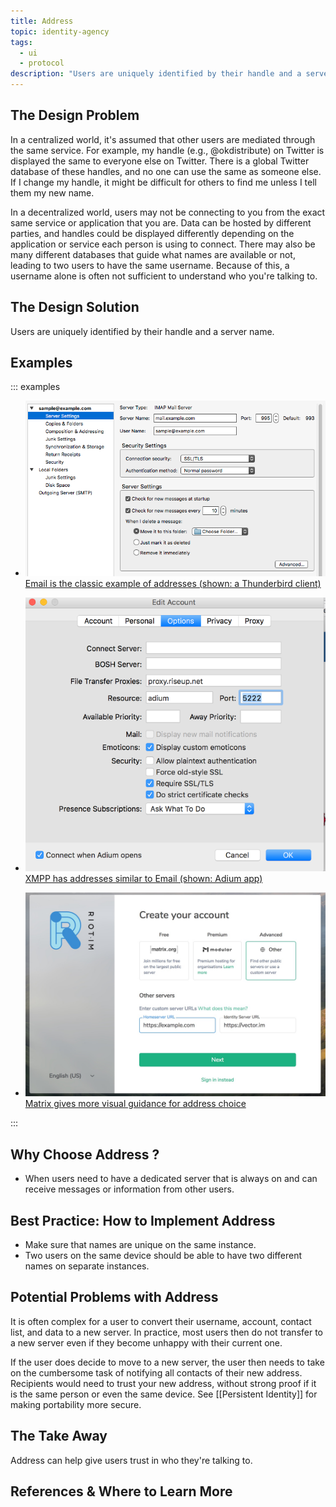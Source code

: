 ```yaml
---
title: Address
topic: identity-agency
tags:
  - ui
  - protocol
description: "Users are uniquely identified by their handle and a server name."
---
```


## The Design Problem

In a centralized world, it's assumed that other users are mediated through the
same service. For example, my handle (e.g., @okdistribute) on Twitter is
displayed the same to everyone else on Twitter. There is a global Twitter
database of these handles, and no one can use the same as someone else. If
I change my handle, it might be difficult for others to find me unless I tell
them my new name.

In a decentralized world, users may not be connecting to you from the exact
same service or application that you are. Data can be hosted by different
parties, and handles could be displayed differently depending on the
application or service each person is using to connect. There may also be many
different databases that guide what names are available or not, leading
to two users to have the same username. Because of this, a username alone is
often not sufficient to understand who you're talking to.

## The Design Solution

Users are uniquely identified by their handle and a server name.

## Examples

::: examples

- [![Address in Email](address-thunderbird.png) Email is the classic example of addresses (shown: a Thunderbird client)](address-thunderbird.png)

- [![Address in Adium](address-adium.png) XMPP has addresses similar to Email (shown: Adium app)](address-adium.png)

- [![Address in Matrix](address-matrix.png) Matrix gives more visual guidance for address choice](address-matrix.png)

::: 

## Why Choose Address ?

- When users need to have a dedicated server that is always on and can receive messages or information from other users.

## Best Practice: How to Implement Address

- Make sure that names are unique on the same instance.
- Two users on the same device should be able to have two different
  names on separate instances.

## Potential Problems with Address

It is often complex for a user to convert their username, account, contact list, and data to a new server. In practice, most users then do not transfer to a new server even if they become unhappy with their current one.

If the user does decide to move to a new server, the user then needs to take on
the cumbersome task of notifying all contacts of their new address. Recipients
would need to trust your new address, without strong proof if it is the same
person or even the same device. See [[Persistent
Identity]] for making portability more secure.

## The Take Away

Address can help give users trust in who they're talking to.

## References & Where to Learn More
